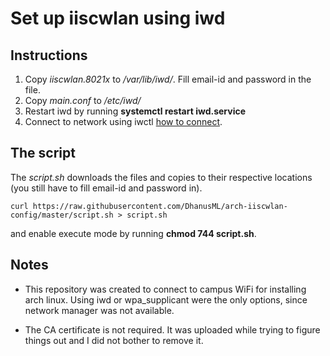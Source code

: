 # Set up iiscwlan using iwd

## Instructions
1. Copy *iiscwlan.8021x* to */var/lib/iwd/*. Fill email-id and password in the file.
2. Copy *main.conf* to */etc/iwd/*
3. Restart iwd by running **systemctl restart iwd.service**
4. Connect to network using iwctl [how to connect](https://wiki.archlinux.org/title/Iwd#Connect_to_a_network).

## The script
The *script.sh* downloads the files and copies to their respective locations (you still have to fill email-id
and password in).
```
curl https://raw.githubusercontent.com/DhanusML/arch-iiscwlan-config/master/script.sh > script.sh
```
and enable execute mode by running **chmod 744 script.sh**.


## Notes
* This repository was created to connect to campus WiFi for installing arch linux. Using iwd or wpa\_supplicant
were the only options, since network manager was not available.

* The CA certificate is not required. It was uploaded while trying to figure things out and I did not
bother to remove it.

